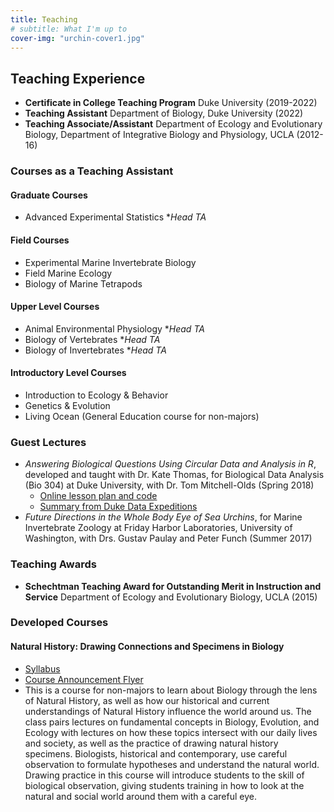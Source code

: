 ```yaml
---
title: Teaching
# subtitle: What I'm up to
cover-img: "urchin-cover1.jpg"
---
```


## Teaching Experience

- **Certificate in College Teaching Program**   Duke University (2019-2022)
- **Teaching Assistant** Department of Biology, Duke University (2022)
- **Teaching Associate/Assistant**  Department of Ecology and Evolutionary Biology, Department of Integrative Biology and Physiology, UCLA (2012-16)

### Courses as a Teaching Assistant
#### Graduate Courses
- Advanced Experimental Statistics \*_Head TA_

#### Field Courses
- Experimental Marine Invertebrate Biology
- Field Marine Ecology  
- Biology of Marine Tetrapods

#### Upper Level Courses
- Animal Environmental Physiology \*_Head TA_
- Biology of Vertebrates \*_Head TA_
- Biology of Invertebrates \*_Head TA_

#### Introductory Level Courses
- Introduction to Ecology & Behavior  
- Genetics & Evolution
- Living Ocean (General Education course for non-majors)

### Guest Lectures
- _Answering Biological Questions Using Circular Data and Analysis in R_, developed and taught with Dr. Kate Thomas, for Biological Data Analysis (Bio 304) at Duke University, with Dr. Tom Mitchell-Olds (Spring 2018)
  - [Online lesson plan and code](https://bigdata.duke.edu/wp-content/uploads/2022/07/FullLesson.html)
  - [Summary from Duke Data Expeditions](https://bigdata.duke.edu/projects/answering-biological-questions-using-circular-data-and-analysis-r)
- _Future Directions in the Whole Body Eye of Sea Urchins_, for Marine Invertebrate Zoology at Friday Harbor Laboratories, University of Washington, with Drs. Gustav Paulay and Peter Funch (Summer 2017)

### Teaching Awards
- **Schechtman Teaching Award for Outstanding Merit in Instruction and Service**  Department of Ecology and Evolutionary Biology, UCLA (2015)

### Developed Courses
#### Natural History: Drawing Connections and Specimens in Biology
- [Syllabus](NHCSyllabus_03_17_21.pdf)
- [Course Announcement Flyer](Flyer1.jpg)
- This is a course for non-majors to learn about Biology through the lens of Natural History, as well as how our historical and current understandings of Natural History influence the world around us. The class pairs lectures on fundamental concepts in Biology, Evolution, and Ecology with lectures on how these topics intersect with our daily lives and society, as well as the practice of drawing natural history specimens. Biologists, historical and contemporary, use careful observation to formulate hypotheses and understand the natural world. Drawing practice in this course will introduce students to the skill of biological observation, giving students training in how to look at the natural and social world around them with a careful eye.
